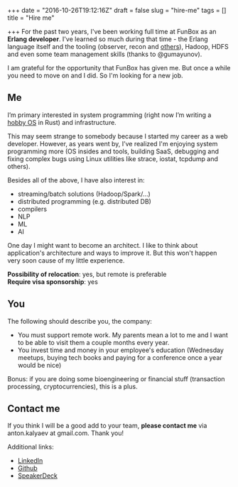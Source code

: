 +++
date = "2016-10-26T19:12:16Z"
draft = false
slug = "hire-me"
tags = []
title = "Hire me"

+++
For the past two years, I've been working full time at FunBox as an **Erlang developer**. I've learned so much during that time - the Erlang language itself and the tooling (observer, recon and [others](/2016/05/profiling-in-erlang/)), Hadoop, HDFS and even some team management skills (thanks to @gumayunov).

I am grateful for the opportunity that FunBox has given me. But once a while you need to move on and I did. So I'm looking for a new job.

<!--more-->

## Me

I’m primary interested in system programming (right now I’m writing a [hobby OS](https://github.com/melekes/OS-bitch) in Rust) and infrastructure.

This may seem strange to somebody because I started my career as a web developer. However, as years went by, I’ve realized I'm enjoying system programming more (OS insides and tools, building SaaS, debugging and fixing complex bugs using Linux utilities like strace, iostat, tcpdump and others).

Besides all of the above, I have also interest in:

- streaming/batch solutions (Hadoop/Spark/…)
- distributed programming (e.g. distributed DB)
- compilers
- NLP
- ML
- AI

One day I might want to become an architect. I like to think about application's architecture and ways to improve it. But this won't happen very soon cause of my little experience.

**Possibility of relocation**: yes, but remote is preferable <br>
**Require visa sponsorship**: yes

## You

The following should describe you, the company:

- You must support remote work. My parents mean a lot to me and I want to be able to visit them a couple months every year.
- You invest time and money in your employee's education (Wednesday meetups, buying tech books and paying for a conference once a year would be nice)

Bonus: if you are doing some bioengineering or financial stuff (transaction processing, cryptocurrencies), this is a plus.

## Contact me

If you think I will be a good add to your team, **please contact me** via anton.kalyaev at gmail.com. Thank you!

Additional links:

- [LinkedIn](http://www.linkedin.com/in/melekes)
- [Github](https://github.com/melekes/)
- [SpeakerDeck](https://speakerdeck.com/melekes)
